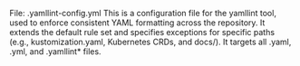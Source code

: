 File: .yamllint-config.yml
This is a configuration file for the yamllint tool, used to enforce consistent YAML formatting across the repository. It extends the default rule set and specifies exceptions for specific paths (e.g., kustomization.yaml, Kubernetes CRDs, and docs/). It targets all .yaml, .yml, and .yamllint* files.
